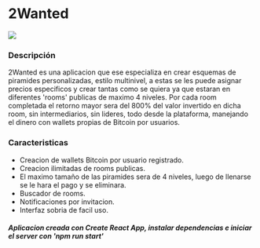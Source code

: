 # 2Wanted
![](https://i.ibb.co/rcGw6hh/logo-1.png)

### Descripción

2Wanted es una aplicacion que ese especializa en crear esquemas de piramides personalizadas, estilo multinivel, a estas se les puede asignar precios especificos y crear tantas como se quiera ya que estaran en diferentes 'rooms' publicas de maximo 4 niveles. Por cada room completada el retorno mayor sera del 800% del valor invertido en dicha room, sin intermediarios, sin lideres, todo desde la plataforma, manejando el dinero con wallets propias de Bitcoin por usuarios.

### Caracteristicas

- Creacion de wallets Bitcoin por usuario registrado.
- Creacion ilimitadas de rooms publicas.
- El maximo tamaño de las piramides sera de 4 niveles, luego de llenarse se le hara el pago y se eliminara.
- Buscador de rooms.
- Notificaciones por invitacion.
- Interfaz sobria de facil uso.

##### Aplicacion creada con Create React App, instalar dependencias e iniciar el server con 'npm run start'